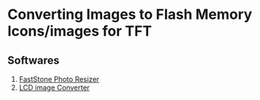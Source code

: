 # Converting Images to Flash Memory Icons/images for TFT 
## Softwares
1. [FastStone Photo Resizer](http://www.faststone.org/FSResizerDownload.htm)
2. [LCD image Converter](https://sourceforge.net/projects/lcd-image-converter)
